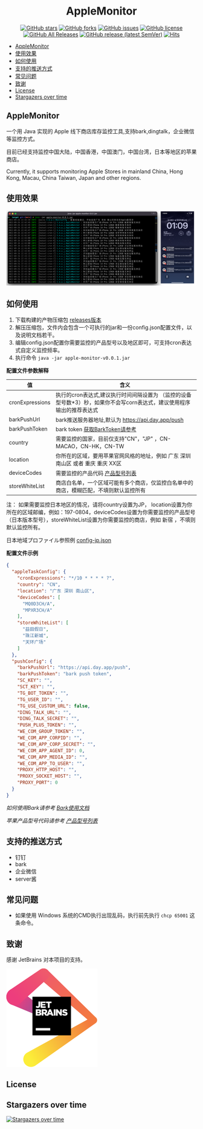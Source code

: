 <div align="center">
<h1 align="center">AppleMonitor</h1>

[![GitHub stars](https://img.shields.io/github/stars/MoshiCoCo/Apple-Monitor?style=flat-square)](https://github.com/MoshiCoCo/Apple-Monitor/stargazers)
[![GitHub forks](https://img.shields.io/github/forks/MoshiCoCo/Apple-Monitor?style=flat-square)](https://github.com/MoshiCoCo/Apple-Monitor/network)
[![GitHub issues](https://img.shields.io/github/issues/MoshiCoCo/Apple-Monitor?style=flat-square)](https://github.com/MoshiCoCo/Apple-Monitor/issues)
[![GitHub license](https://img.shields.io/github/license/MoshiCoCo/Apple-Monitor?style=flat-square)](https://github.com/MoshiCoCo/Apple-Monitor/blob/main/LICENSE)
[![GitHub All Releases](https://img.shields.io/github/downloads/MoshiCoCo/Apple-Monitor/total?style=flat-square)](https://github.com/MoshiCoCo/Apple-Monitor/releases)
[![GitHub release (latest SemVer)](https://img.shields.io/github/v/release/MoshiCoCo/Apple-Monitor?style=flat-square)](https://github.com/MoshiCoCo/Apple-Monitor/releases)
[![Hits](https://hits.seeyoufarm.com/api/count/incr/badge.svg?url=https%3A%2F%2Fgithub.com%2FJunzhouLiu%2FBILIBILI-HELPER-PRE&count_bg=%2379C83D&title_bg=%23555555&icon=&icon_color=%23E7E7E7&title=hits&edge_flat=true)](https://hits.seeyoufarm.com)
</div>

- [AppleMonitor](#applemonitor)
- [使用效果](#使用效果)
- [如何使用](#如何使用)
- [支持的推送方式](#支持的推送方式)
- [常见问题](#常见问题)
- [致谢](#致谢)
- [License](#license)
- [Stargazers over time](#stargazers-over-time)

## AppleMonitor

一个用 Java 实现的 Apple 线下商店库存监控工具,支持bark,dingtalk，企业微信等监控方式。

目前已经支持监控中国大陆，中国香港，中国澳门，中国台湾，日本等地区的苹果商店。

Currently, it supports monitoring Apple Stores in mainland China, Hong Kong, Macau, China Taiwan, Japan and other
regions.

## 使用效果

![效果图](docs/images/view.png)

## 如何使用

1. 下载构建的产物压缩包 [releases版本](https://github.com/MoshiCoCo/Apple-Monitor/releases)
2. 解压压缩包，文件内会包含一个可执行的jar和一份config.json配置文件，以及说明文档若干。
3. 编辑config.json配置你需要监控的产品型号以及地区即可，可支持cron表达式自定义监控频率。
4. 执行命令 `java -jar apple-monitor-v0.0.1.jar`

**配置文件参数解释**

| 值              | 含义                                                                                                                   |
| --------------- | ---------------------------------------------------------------------------------------------------------------------- |
| cronExpressions | 执行的cron表达式,建议执行时间间隔设置为 （监控的设备型号数*3）秒，如果你不会写corn表达式，建议使用程序输出的推荐表达式 |
| barkPushUrl     | bark推送服务器地址,默认为  https://api.day.app/push                                                                    |
| barkPushToken   | bark token    [获取BarkToken请参考](./docs/use-bark.md)                                                                |
| country         | 需要监控的国家，目前仅支持"CN"，"JP" ，CN-MACAO，CN-HK，CN-TW                                                          |
| location        | 你所在的区域，要用苹果官网风格的地址，例如 广东 深圳 南山区 或者 重庆 重庆 XX区                                        |
| deviceCodes     | 需要监控的产品代码    [产品型号列表](./docs/apple-device-codes.md)                                                     |
| storeWhiteList  | 商店白名单，一个区域可能有多个商店，仅监控白名单中的商店，模糊匹配，不填则默认监控所有                                 |

注：
如果需要监控日本地区的情况，请将country设置为JP，
location设置为你所在的区域邮编，例如：197-0804，deviceCodes设置为你需要监控的产品型号（日本版本型号），storeWhiteList设置为你需要监控的商店，例如
新宿 ，不填则默认监控所有。

日本地域プロファイル参照例 [config-jp.json](./src/main/resources/config-jp.json)

**配置文件示例**

```json
{
  "appleTaskConfig": {
    "cronExpressions": "*/10 * * * * ?",
    "country": "CN",
    "location": "广东 深圳 南山区",
    "deviceCodes": [
      "MQ0D3CH/A",
      "MPXR3CH/A"
    ],
    "storeWhiteList": [
      "益田假日",
      "珠江新城",
      "天环广场"
    ]
  },
  "pushConfig": {
    "barkPushUrl": "https://api.day.app/push",
    "barkPushToken": "bark push token",
    "SC_KEY": "",
    "SCT_KEY": "",
    "TG_BOT_TOKEN": "",
    "TG_USER_ID": "",
    "TG_USE_CUSTOM_URL": false,
    "DING_TALK_URL": "",
    "DING_TALK_SECRET": "",
    "PUSH_PLUS_TOKEN": "",
    "WE_COM_GROUP_TOKEN": "",
    "WE_COM_APP_CORPID": "",
    "WE_COM_APP_CORP_SECRET": "",
    "WE_COM_APP_AGENT_ID": 0,
    "WE_COM_APP_MEDIA_ID": "",
    "WE_COM_APP_TO_USER": "",
    "PROXY_HTTP_HOST": "",
    "PROXY_SOCKET_HOST": "",
    "PROXY_PORT": 0
  }
}
```

*如何使用Bark请参考 [Bark使用文档](./docs/use-bark.md)*

*苹果产品型号代码请参考 [产品型号列表](./docs/apple-device-codes.md)*

## 支持的推送方式

- 钉钉
- bark
- 企业微信
- server酱

## 常见问题

- 如果使用 Windows 系统的CMD执行出现乱码，执行前先执行 `chcp 65001` 这条命令。

## 致谢

感谢 JetBrains 对本项目的支持。

[![JetBrains](docs/images/jetbrains.svg)](https://www.jetbrains.com/?from=Apple-Monitor)

## License

## Stargazers over time

[![Stargazers over time](https://starchart.cc/MoshiCoCo/Apple-Monitor.svg)](https://starchart.cc/MoshiCoCo/Apple-Monitor)
